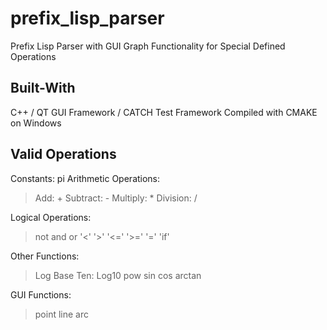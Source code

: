 # prefix_lisp_parser
Prefix Lisp Parser with GUI Graph Functionality for Special Defined Operations

## Built-With
C++ / QT GUI Framework / CATCH Test Framework
Compiled with CMAKE on Windows

## Valid Operations
Constants: pi
Arithmetic Operations:
> Add: +
> Subtract: -
> Multiply: *
> Division: /

Logical Operations:
> not
> and
> or
> '<'
> '>'
> '<='
> '>='
> '='
> 'if'

Other Functions:
> Log Base Ten: Log10
> pow
> sin
> cos
> arctan

GUI Functions:
> point
> line
> arc
